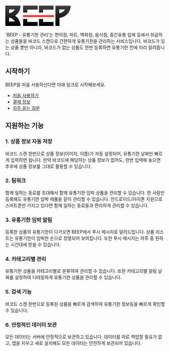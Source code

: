 ![github pages](_images/beep_logo.svg)

'BEEP - 유통기한 관리'는 편의점, 마트, 백화점, 음식점, 중간유통 업체 등에서 취급하는 상품들을 바코드 스캔으로 간편하게 유통기한을 관리하는 서비스입니다.
바코드가 있는 상품 뿐만 아니라, 바코드가 없는 상품도 한번 등록하면 유통기한 전에 미리 알려줍니다.

## 시작하기
BEEP을 처음 사용하신다면 아래 링크로 시작해보세요.
 - [처음 사용하기](/getting-started.md)
 - [결제 정보](/payment.md)
 - [자주 묻는 질문](/faq.md)

## 지원하는 기능
### 1. 상품 정보 자동 저장
바코드 스캔 한번으로 상품 정보(이미지, 이름)가 자동 설정되어, 유통기한 날짜만 빠르게 입력하면 됩니다. 만약 바코드에 해당하는 상품 정보가 없어도, 한번 입력해 놓으면 추후에 상품 정보를 그대로 활용할 수 있습니다.

### 2. 팀워크
함께 일하는 동료를 초대해서 함께 유통기한 임박 상품을 관리할 수 있습니다. 한 사람만 등록해도 유통기한 임박 제품을 같이 관리할 수 있습니다. 안드로이드/아이폰 지원으로 스마트폰만 가지고 있다면 함께 일하는 동료들과 편리하게 관리할 수 있습니다.

### 3. 유통기한 임박 알림
등록한 상품의 유통기한이 다가오면 BEEP에서 푸시 메시지로 알려드립니다. 상품 리스트는 유통기한이 임박한 순으로 정렬되어 보여집니다. 또한 푸시 메시지는 하루 중 원하는 시간대에 받을 수 있습니다.

### 4. 카테고리별 관리
유통기한 상품을 카테고리별로 분류하여 관리할 수 있습니다. 또한 카테고리별 알림 날짜를 설정하여 디테일하게 유통기한 상품을 관리할 수 있습니다.

### 5. 검색 기능
바코드 스캔 한번으로 등록된 상품을 빠르게 검색하여 유통기한 정보등을 빠르게 확인할 수 있습니다.

### 6. 안정적인 데이터 보관
모든 데이터는 서버에 안정적으로 보관하고 있습니다. 데이터를 따로 백업할 필요가 없고, 앱을 지우고 새로 설치해도 모든 데이터는 안전하게 보관되어 있습니다.

